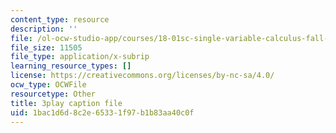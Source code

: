 ```yaml
---
content_type: resource
description: ''
file: /ol-ocw-studio-app/courses/18-01sc-single-variable-calculus-fall-2010/1bac1d6d8c2e65331f97b1b83aa40c0f_ELWqePHYjCk.srt
file_size: 11505
file_type: application/x-subrip
learning_resource_types: []
license: https://creativecommons.org/licenses/by-nc-sa/4.0/
ocw_type: OCWFile
resourcetype: Other
title: 3play caption file
uid: 1bac1d6d-8c2e-6533-1f97-b1b83aa40c0f
---
```


